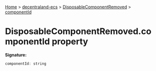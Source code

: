 [Home](./index) &gt; [decentraland-ecs](./decentraland-ecs.md) &gt; [DisposableComponentRemoved](./decentraland-ecs.disposablecomponentremoved.md) &gt; [componentId](./decentraland-ecs.disposablecomponentremoved.componentid.md)

# DisposableComponentRemoved.componentId property


**Signature:**
```javascript
componentId: string
```
